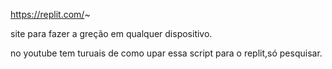 https://replit.com/~ 

site para fazer a greção em qualquer dispositivo.

no youtube tem turuais de como upar essa script para o replit,só pesquisar.

